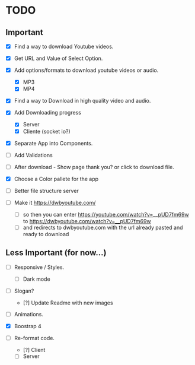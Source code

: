 # TODO

## Important

* [x] Find a way to download Youtube videos.

* [x] Get URL and Value of Select Option.

* [x] Add options/formats to download youtube videos or audio.
  * [x] MP3
  * [x] MP4

* [x] Find a way to Download in high quality video and audio.

* [x] Add Downloading progress
  * [x] Server
  * [x] Cliente (socket io?)

* [x] Separate App into Components.

* [ ] Add Validations

* [ ] After download - Show page thank you? or click to download file.

* [x] Choose a Color pallete for the app

* [ ] Better file structure server

* [ ] Make it https://dwbyoutube.com/
  * [ ] so then you can enter https://youtube.com/watch?v=__pUD7fm69w to https://dwbyoutube.com/watch?v=__pUD7fm69w
  * [ ] and redirects to dwbyoutube.com with the url already pasted and ready to download

## Less Important (for now...)

* [ ] Responsive / Styles.
  * [ ] Dark mode

* [ ] Slogan?
  * [?] Update Readme with new images

* [ ] Animations.

* [x] Boostrap 4

* [ ] Re-format code.
  * [?] Client
  * [ ] Server
